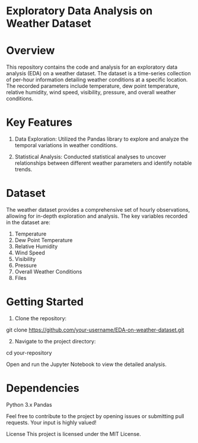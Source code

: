 # Exploratory Data Analysis on Weather Dataset
# Overview

This repository contains the code and analysis for an exploratory data analysis (EDA) on a weather dataset. The dataset is a time-series collection of per-hour information detailing weather conditions at a specific location. The recorded parameters include temperature, dew point temperature, relative humidity, wind speed, visibility, pressure, and overall weather conditions.

# Key Features
1. Data Exploration: Utilized the Pandas library to explore and analyze the temporal variations in weather conditions.

2. Statistical Analysis: Conducted statistical analyses to uncover relationships between different weather parameters and identify notable trends.

# Dataset
The weather dataset provides a comprehensive set of hourly observations, allowing for in-depth exploration and analysis. The key variables recorded in the dataset are:

1. Temperature
2. Dew Point Temperature
3. Relative Humidity
4. Wind Speed
5. Visibility
6. Pressure
7. Overall Weather Conditions
8. Files

# Getting Started
1. Clone the repository:

git clone https://github.com/your-username/EDA-on-weather-dataset.git

2. Navigate to the project directory:

cd your-repository

Open and run the Jupyter Notebook to view the detailed analysis.

# Dependencies
Python 3.x
Pandas

Feel free to contribute to the project by opening issues or submitting pull requests. Your input is highly valued!

License
This project is licensed under the MIT License.
